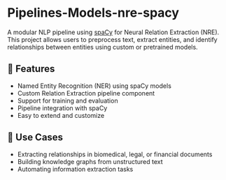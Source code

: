 # Pipelines-Models-nre-spacy

A modular NLP pipeline using [spaCy](https://spacy.io/) for Neural Relation Extraction (NRE). This project allows users to preprocess text, extract entities, and identify relationships between entities using custom or pretrained models.


## 🚀 Features

- Named Entity Recognition (NER) using spaCy models
- Custom Relation Extraction pipeline component
- Support for training and evaluation
- Pipeline integration with spaCy
- Easy to extend and customize

## 🧠 Use Cases

- Extracting relationships in biomedical, legal, or financial documents
- Building knowledge graphs from unstructured text
- Automating information extraction tasks

